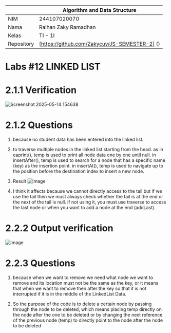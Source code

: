 |  | Algorithm and Data Structure |
|--|--|
| NIM | 244107020070 |
| Nama | Raihan Zaky Ramadhan |
| Kelas | TI - 1I |
| Repository | [https://github.com/Zakycuy/JS-SEMESTER-2] () |

# Labs #12 LINKED LIST

# 2.1.1 Verification

![Screenshot 2025-05-14 154638](https://github.com/user-attachments/assets/9bab9a8b-8317-409a-837a-186399bc0c4f)

# 2.1.2 Questions

1. because no student data has been entered into the linked list.

2. to traverse multiple nodes in the linked list starting from the head. as in eaprint(), temp is used to print all node data one by one until null. in insertAfter(), temp is used to search for a node that has a specific name (key) as the insertion point. in insertAt(), temp is used to navigate up to the position before the destination index to insert a new node.

3. Result ![image](https://github.com/user-attachments/assets/63157c57-a2fc-40ae-85a2-2f26e1946e21)

4. I think it affects because we cannot directly access to the tail but if we use the tail then we must always check whether the tail is at the end or the next of the tail is null. if not using it, you must use traverse to access the last node or when you want to add a node at the end (addLast).

# 2.2.2 Output verification

![image](https://github.com/user-attachments/assets/f099fae2-3f6e-4d45-a16a-2155a3ed1dd4)

# 2.2.3 Questions

1. because when we want to remove we need what node we want to remove and its location must not be the same as the key, or it means that when we want to remove then after the key so that it is not interrupted if it is in the middle of the LinkedList Data.

2. So the purpose of the code is to delete a certain node by passing through the node to be deleted, which means placing temp directly on the node after the one to be deleted or by changing the next reference of the previous node (temp) to directly point to the node after the node to be deleted



